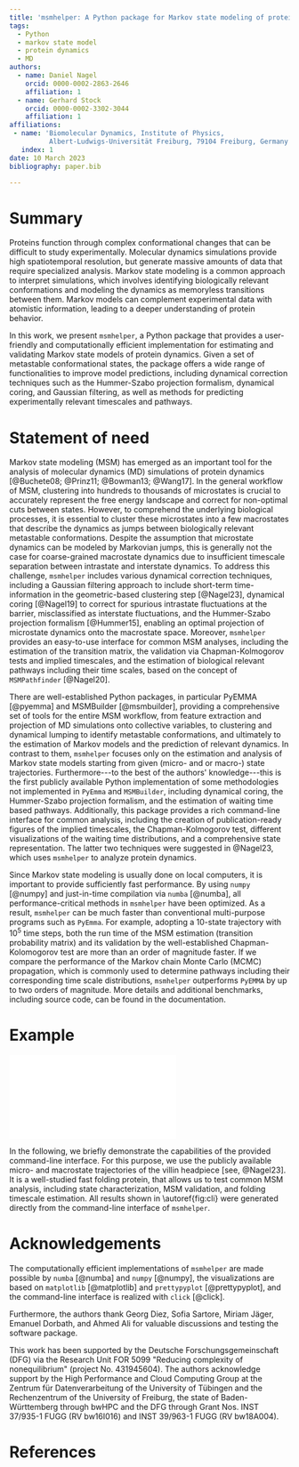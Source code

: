 ```yaml
---
title: 'msmhelper: A Python package for Markov state modeling of protein dynamics'
tags:
  - Python
  - markov state model
  - protein dynamics
  - MD
authors:
  - name: Daniel Nagel
    orcid: 0000-0002-2863-2646
    affiliation: 1
  - name: Gerhard Stock
    orcid: 0000-0002-3302-3044
    affiliation: 1
affiliations:
 - name: 'Biomolecular Dynamics, Institute of Physics,
          Albert-Ludwigs-Universität Freiburg, 79104 Freiburg, Germany'
   index: 1
date: 10 March 2023
bibliography: paper.bib

---
```


# Summary
Proteins function through complex conformational changes that can be difficult
to study experimentally. Molecular dynamics simulations provide high
spatiotemporal resolution, but generate massive amounts of data that require
specialized analysis. Markov state modeling is a common approach to interpret
simulations, which involves identifying biologically relevant conformations and
modeling the dynamics as memoryless transitions between them. Markov models can
complement experimental data with atomistic information, leading to a deeper
understanding of protein behavior.

In this work, we present `msmhelper`, a Python package that provides a
user-friendly and computationally efficient implementation for estimating and
validating Markov state models of protein dynamics. Given a set of metastable
conformational states, the package offers a wide range of functionalities to
improve model predictions, including dynamical correction techniques such as
the Hummer-Szabo projection formalism, dynamical coring, and Gaussian
filtering, as well as methods for predicting experimentally relevant timescales
and pathways.

# Statement of need
Markov state modeling (MSM) has emerged as an important tool for the analysis
of molecular dynamics (MD) simulations of protein dynamics [@Buchete08;
@Prinz11; @Bowman13; @Wang17]. In the general workflow of MSM, clustering into
hundreds to thousands of microstates is crucial to accurately represent the
free energy landscape and correct for non-optimal cuts between states. However,
to comprehend the underlying biological processes, it is essential to cluster
these microstates into a few macrostates that describe the dynamics as jumps
between biologically relevant metastable conformations. Despite the assumption
that microstate dynamics can be modeled by Markovian jumps, this is generally
not the case for coarse-grained macrostate dynamics due to insufficient
timescale separation between intrastate and interstate dynamics.
To address this challenge, `msmhelper` includes various dynamical correction
techniques, including a Gaussian filtering approach to include short-term
time-information in the geometric-based clustering step [@Nagel23], dynamical
coring [@Nagel19] to correct for spurious intrastate fluctuations at the
barrier, misclassified as interstate fluctuations, and the Hummer-Szabo
projection formalism [@Hummer15], enabling an optimal projection of microstate
dynamics onto the macrostate space.
Moreover, `msmhelper` provides an easy-to-use interface for common MSM
analyses, including the estimation of the transition matrix, the validation via
Chapman-Kolmogorov tests and implied timescales, and the estimation of
biological relevant pathways including their time scales, based on the concept
of `MSMPathfinder` [@Nagel20].

There are well-established Python packages, in particular PyEMMA [@pyemma] and
MSMBuilder [@msmbuilder], providing a comprehensive set of tools for the entire
MSM workflow, from feature extraction and projection of MD simulations onto
collective variables, to clustering and dynamical lumping to identify
metastable conformations, and ultimately to the estimation of Markov models and
the prediction of relevant dynamics. In contrast to them, `msmhelper` focuses
only on the estimation and analysis of Markov state models starting from
given (micro- and or macro-) state trajectories. 
Furthermore---to the best of the authors' knowledge---this is the first
publicly available Python implementation of some methodologies not implemented
in `PyEmma` and `MSMBuilder`, including dynamical coring, the Hummer-Szabo
projection formalism, and the estimation of waiting time based pathways.
Additionally, this package provides a rich command-line interface for common
analysis, including the creation of publication-ready figures of the implied
timescales, the Chapman-Kolmogorov test, different visualizations of the
waiting time distributions, and a comprehensive state representation. The
latter two techniques were suggested in @Nagel23, which uses `msmhelper` to
analyze protein dynamics.

Since Markov state modeling is usually done on local computers, it is important
to provide sufficiently fast performance. By using `numpy` [@numpy] and
just-in-time compilation via `numba` [@numba], all performance-critical methods
in `msmhelper` have been optimized. As a result, `msmhelper` can be much faster
than conventional multi-purpose programs such as `PyEmma`.
For example, adopting a 10-state trajectory with $10^5$ time steps, both the
run time of the MSM estimation (transition probability matrix) and its
validation by the well-established Chapman-Kolomogorov test are more than an
order of magnitude faster. If we compare the performance of the Markov chain
Monte Carlo (MCMC) propagation, which is commonly used to determine pathways
including their corresponding time scale distributions, `msmhelper` outperforms
`PyEMMA` by up to two orders of magnitude. More details and additional
benchmarks, including source code, can be found in the documentation.

# Example
![MSM of villin headpiece, data taken from @Nagel23. (top left) Compact
structural representation of the states, called contact representation, (top
center) implied timescales to validate the Markovianity of the model, (top
right) Chapman-Kolmogorov test for models based on different lag times compared
to the MD simulation, (bottom left) waiting time distribution of the folding
time for varying lag times compared, and (bottom center) detailed comparison of
folding time distributions to the MD simulation.\label{fig:cli}](figure.pdf)

In the following, we briefly demonstrate the capabilities of the provided
command-line interface. For this purpose, we use the publicly available micro-
and macrostate trajectories of the villin headpiece [see, @Nagel23]. It is
a well-studied fast folding protein, that allows us to test common MSM
analysis, including state characterization, MSM validation, and folding
timescale estimation. All results shown in \autoref{fig:cli} were generated
directly from the command-line interface of `msmhelper`.

# Acknowledgements
The computationally efficient implementations of `msmhelper` are made possible
by `numba` [@numba] and `numpy` [@numpy], the visualizations are based on 
`matplotlib` [@matplotlib] and `prettypyplot` [@prettypyplot], and the
command-line interface is realized with `click` [@click].

Furthermore, the authors thank Georg Diez, Sofia Sartore, Miriam Jäger, Emanuel
Dorbath, and Ahmed Ali for valuable discussions and testing the software
package.

This work has been supported by the Deutsche Forschungsgemeinschaft (DFG) via
the Research Unit FOR 5099 "Reducing complexity of nonequilibrium" (project No.
431945604). The authors acknowledge support by the High Performance and Cloud
Computing Group at the Zentrum für Datenverarbeitung of the University of
Tübingen and the Rechenzentrum of the University of Freiburg, the state of
Baden-Württemberg through bwHPC and the DFG through Grant Nos. INST 37/935-1
FUGG (RV bw16I016) and INST 39/963-1 FUGG (RV bw18A004).

# References

